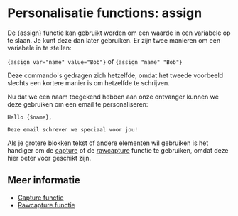 # Personalisatie functions: assign

De {assign} functie kan gebruikt worden om een waarde in een variabele 
op te slaan. Je kunt deze dan later gebruiken. Er zijn twee manieren om 
een variabele in te stellen:

`{assign var="name" value="Bob"}` of 
`{assign "name" "Bob"}`

Deze commando's gedragen zich hetzelfde, omdat het tweede voorbeeld slechts 
een kortere manier is om hetzelfde te schrijven.

Nu dat we een naam toegekend hebben aan onze ontvanger kunnen we deze 
gebruiken om een email te personaliseren:

    Hallo {$name},
    
    Deze email schreven we speciaal voor jou!
    
Als je grotere blokken tekst of andere elementen wil gebruiken is het handiger 
om de [capture](./personalization-functions-capture) of de
[rawcapture](./personalization-functions) functie te gebruiken, omdat 
deze hier beter voor geschikt zijn.
     
## Meer informatie

* [Capture functie](./personalization-functions-capture)
* [Rawcapture functie](./personalization-functions-rawcapture)

